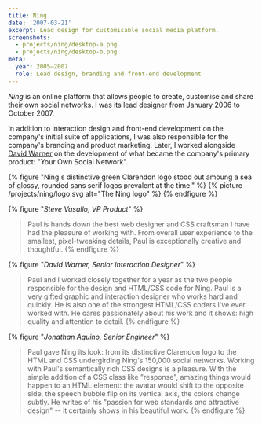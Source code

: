 ```yaml
---
title: Ning
date: '2007-03-21'
excerpt: Lead design for customisable social media platform.
screenshots:
  - projects/ning/desktop-a.png
  - projects/ning/desktop-b.png
meta:
  year: 2005–2007
  role: Lead design, branding and front-end development
---
```

_Ning_ is an online platform that allows people to create, customise and share their own social networks. I was its lead designer from January 2006 to October 2007.

In addition to interaction design and front-end development on the company's initial suite of applications, I was also responsible for the company's branding and product marketing. Later, I worked alongside [David Warner][1] on the development of what became the company's primary product: "Your Own Social Network".

{% figure "Ning's distinctive green Clarendon logo stood out amoung a sea of glossy, rounded sans serif logos prevalent at the time." %}
{% picture /projects/ning/logo.svg alt="The Ning logo" %}
{% endfigure %}

{% figure "<cite>Steve Vasallo, VP Product</cite>" %}
> Paul is hands down the best web designer and CSS craftsman I have had the pleasure of working with. From overall user experience to the smallest, pixel-tweaking details, Paul is exceptionally creative and thoughtful.
{% endfigure %}

{% figure "<cite>David Warner, Senior Interaction Designer</cite>" %}
> Paul and I worked closely together for a year as the two people responsible for the design and HTML/CSS code for Ning. Paul is a very gifted graphic and interaction designer who works hard and quickly. He is also one of the strongest HTML/CSS coders I've ever worked with. He cares passionately about his work and it shows: high quality and attention to detail.
{% endfigure %}

{% figure "<cite>Jonathan Aquino, Senior Engineer</cite>" %}
> Paul gave Ning its look: from its distinctive Clarendon logo to the HTML and CSS undergirding Ning's 150,000 social networks. Working with Paul's semantically rich CSS designs is a pleasure. With the simple addition of a CSS class like "response", amazing things would happen to an HTML element: the avatar would shift to the opposite side, the speech bubble flip on its vertical axis, the colors change subtly. He writes of his "passion for web standards and attractive design" -- it certainly shows in his beautiful work.
{% endfigure %}

[1]: http://davidlwarner.com/
